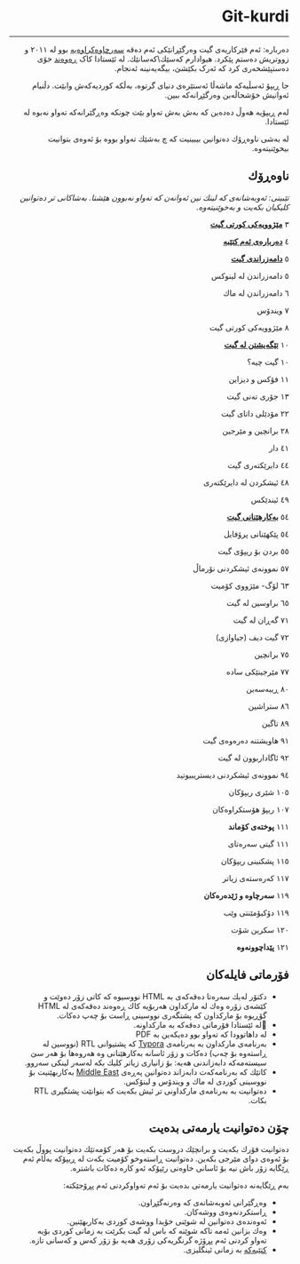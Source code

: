 <div dir=rtl>

# Git-kurdi

------

دەربارە: ئەم فێرکاریەی گیت وەرگێڕانێکی ئەم دەقە [سەرچاوەکراوەیە](https://github.com/pluralsight/git-internals-pdf) بوو له‌ ٢٠١١ و زووتریش ده‌ستم پێكرد. هیوادارم كه‌سێك\كه‌سانێك. لە ئێستادا کاک [ڕەوەند](https://github.com/rawandsaeed) خۆی دەستپێشخەری کرد کە ئەرک بکێشێ، بیگەیەنینە ئەنجام.

جا ڕیپۆ ئەسڵیەکە ماشەڵا ئەستێرەی دنیای گرتوە، بەڵکە کوردیەکەش وابێت. دڵنیام ئەوانیش خۆشحاڵەبن وەرگێڕانەکە ببین.

له‌م ڕیپۆیه‌ هه‌وڵ ده‌ده‌ین كه‌ به‌ش به‌ش ته‌واو بێت چونكه‌ وه‌ڕگێرانه‌كه‌ ته‌واو نه‌بوه‌ له‌ ئێستادا. 

له‌ به‌شی ناوه‌ڕۆك ده‌توانین بیبینیت كه‌ چ به‌شێك ته‌واو بووه‌ بۆ ئه‌وه‌ی بتوانیت بیخوێنیته‌وه‌.



## ناوه‌ڕۆك

*تێبینی: ئه‌وبه‌شانه‌ی كه‌ لینك نین ئه‌وانه‌ن كه‌ ته‌واو نه‌بوون هێشتا. به‌شاكانی تر ده‌توانین كلیكیان بكه‌یت و به‌خوێنیته‌وه‌.* 



٣ **[مێژوویه‌كی كورتی گیت](https://github.com/layik/git-kurdi/blob/master/به%E2%80%8Cشه%E2%80%8Cكان/مێژوویه%E2%80%8Cكی%20كورتی%20گیت.md)**

٤ **[ده‌رباره‌ی ئه‌م كتێبه‌](https://github.com/layik/git-kurdi/blob/master/به%E2%80%8Cشه%E2%80%8Cكان/ده%E2%80%8Cرباره%E2%80%8Cی%20ئه%E2%80%8Cم%20كتێبه%E2%80%8C.md)**

٥ **[دامه‌زراندی گیت](https://github.com/layik/git-kurdi/blob/master/به%E2%80%8Cشه%E2%80%8Cكان/دامه%E2%80%8Cزراندنی%20گیت.md)**

٥ دامه‌زراندن له‌ لینوكس

٦ دامه‌زراندن له‌ ماك

٧ ویندۆس

٨ مێژوویه‌كی كورتی گیت



١٠ **[تێگه‌یشتن له‌ گیت](https://github.com/layik/git-kurdi/blob/master/به%E2%80%8Cشه%E2%80%8Cكان/تێگه%E2%80%8Cیشتن%20له%E2%80%8C%20گیت.md)**

١٠ گیت چیه‌؟

١١ فۆكس و دیزاین

١٣ جۆری ته‌نی گیت

٢٢ مۆدێلی داتای گیت

٢٨ برانچین و مێرجین

٤١ دار

٤٤ دایرێكته‌ری گیت

٤٨ ئیشكردن له‌ دایرێكته‌ری

٤٩ ئیندێكس



٥٤ **[به‌كارهێنانی گیت](https://github.com/layik/git-kurdi/blob/master/به%E2%80%8Cشه%E2%80%8Cكان/بەکارهێنانی%20گیت.md)**

٥٤ پێكهێنانی پرۆفایل

٥٥ بردن بۆ ریپۆی گیت

٥٧ نموونه‌ی ئیشكردنی نۆرماڵ

٦٣ لۆگ- مێژووی كۆمیت

٦٥ براوسین له‌ گیت

٧١ گه‌ڕان له‌ گیت

٧٢ گیت دیف (جیاوازی)

٧٥ برانچین

٧٧ مێرجینێكی ساده‌

٨٠ ڕیبه‌سه‌ین

٨٦ ستراشین 

٨٩ تاگین

٩١ هاویشتنه‌ ده‌ره‌وه‌ی گیت

٩٢ ئاگاداربوون له‌ گیت

٩٤ نموونه‌ی ئیشكردنی دیستریبیوتید 

١٠٥ شێری ریپۆكان

١٠٧ ریپۆ هۆستكراوه‌كان



١١١ **پوخته‌ی كۆماند**

١١١ گیتی سه‌ره‌تای

١١٥ پشكنینی ریپۆكان

١١٧ كه‌ره‌سته‌ی زیاتر



١١٩ **سه‌رچاوه‌ و ژێده‌ره‌كان**

١١٩ دۆكیۆمێنتی وێب

١٢٠ سكرین شۆت



١٢١ **پێداچوونه‌وه‌**



## فۆرماتی فایله‌كان

- دكتۆر له‌یك سه‌ره‌تا ده‌قه‌كه‌ی به‌ HTML  نووسیوه‌ كه‌ كاتی زۆر ده‌وێت و كێشه‌ی زۆره‌ وه‌ك له‌ ماركداون هه‌ربۆیه‌ كاك ڕه‌وه‌ند ده‌قه‌كه‌ی له‌ HTML گۆڕیوه‌ بۆ ماركداون كه‌ پشتگه‌ری نووسینی ڕاست بۆ چه‌پ ده‌كات. 
- له‌ ئێستادا‌ فۆرماتی ده‌قه‌كه‌ به‌ ماركداونه‌.
- له‌ داهاتوودا كه‌ ته‌واو بوو ده‌یكه‌ین به‌ PDF
- به‌رنامه‌ی ماركداون به‌ به‌رنامه‌ی [Typora‌](https://typora.io) كه‌ پشتیوانی RTL (نووسین له‌ ڕاسته‌وه‌ بۆ چه‌پ) ده‌كات و زۆر ئاسانه‌ به‌كارهێنانی وه‌ هه‌روه‌ها بۆ هه‌ر سێ سیسته‌مه‌كه‌ دابه‌زاندنی هه‌یه‌: بۆ زانیاری زیاتر كلیك بكه‌ له‌سه‌ر لینكی سه‌روو. 
- كاتێك كه‌ به‌رنامه‌كه‌ت دابه‌زاند ده‌توانین په‌ڕه‌ی [Middle East](http://theme.typora.io) به‌كاربهێنیت بۆ نووسینی كوردی له‌ ماك و ویندۆس و لینۆكس. 
- ده‌توانیت به‌ به‌رنامه‌ی ماركداونی تر ئیش بكه‌یت كه‌ بتوانێت پشتگیری RTL بكات. 



## چۆن ده‌توانیت یارمه‌تی بده‌یت

ده‌توانیت فۆرك بكه‌یت و برانچێك دروست بكه‌یت بۆ هه‌ر كۆمه‌تێك ده‌توانیت پووڵ بكه‌یت بۆ ئه‌وه‌ی دوای مێرجی بكه‌ین. ده‌توانیت ڕاسته‌وخو كۆمیت بكه‌ت له‌ ڕیپۆكه‌ به‌ڵام ئه‌م ڕێگایه‌ زۆر باش نیه‌ بۆ ئاسانی خاوه‌نی رێپۆكه‌ ئه‌و كاره‌ ده‌كات باشتره‌. 



به‌م ڕێگایه‌نه‌ ده‌توانیت یارمه‌تی بده‌یت بۆ ئه‌م ته‌واوكردنی ئه‌م پڕۆجێكته‌:

- وه‌ڕگێرانی ئه‌وبه‌شانه‌ی كه‌ وه‌رنه‌گێڕاون.
- ڕاستكردنه‌وه‌ی ووشه‌كان. 
- ئه‌وه‌نده‌ی ده‌توانین له‌ شوێنی خۆیدا ووشه‌ی كوردی به‌كاربهێنین.
- وه‌ك بزانین ئه‌مه‌ تاكه‌ شوێنه‌ كه‌ باس له‌ گیت بكرێت به‌ زمانی كوردی بۆیه‌ ته‌واو كردنی ئه‌م پڕۆژه‌ گرنگریه‌كی زۆری هه‌یه‌ بۆ زۆر كه‌س و كه‌سانی تازه‌. 
- [كتێبه‌كه‌](https://github.com/layik/git-kurdi/blob/master/peepcode-git.pdf)‌ به‌ زمانی ئینگلیزی. 